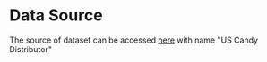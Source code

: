 # Data Source
The source of dataset can be accessed [here](https://mavenanalytics.io/data-playground) with name "US Candy Distributor"